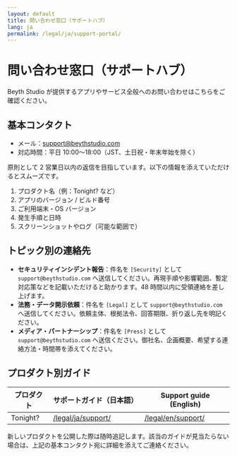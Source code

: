 ```yaml
---
layout: default
title: 問い合わせ窓口（サポートハブ）
lang: ja
permalink: /legal/ja/support-portal/
---
```

# 問い合わせ窓口（サポートハブ）

Beyth Studio が提供するアプリやサービス全般へのお問い合わせはこちらをご確認ください。

## 基本コンタクト
- メール：support@beythstudio.com
- 対応時間：平日 10:00〜18:00（JST、土日祝・年末年始を除く）

原則として 2 営業日以内の返信を目指しています。以下の情報を添えていただけるとスムーズです。

1. プロダクト名（例：Tonight? など）
2. アプリのバージョン / ビルド番号
3. ご利用端末・OS バージョン
4. 発生手順と日時
5. スクリーンショットやログ（可能な範囲で）

## トピック別の連絡先
- **セキュリティインシデント報告**：件名を `[Security]` として `support@beythstudio.com` へ送信してください。再現手順や影響範囲、暫定対応策などを記載いただけると助かります。48 時間以内に受領連絡を差し上げます。
- **法務・データ開示依頼**：件名を `[Legal]` として `support@beythstudio.com` へ送信してください。依頼主体、根拠法令、回答期限、折り返し先を明記ください。
- **メディア・パートナーシップ**：件名を `[Press]` として `support@beythstudio.com` へ送信ください。御社名、企画概要、希望する連絡方法・時間帯を添えてください。

## プロダクト別ガイド
| プロダクト | サポートガイド（日本語） | Support guide (English) |
| --- | --- | --- |
| Tonight? | [/legal/ja/support/](/legal/ja/support/) | [/legal/en/support/](/legal/en/support/) |

新しいプロダクトを公開した際は随時追記します。該当のガイドが見当たらない場合は、上記の基本コンタクト宛に詳細を添えてご連絡ください。
